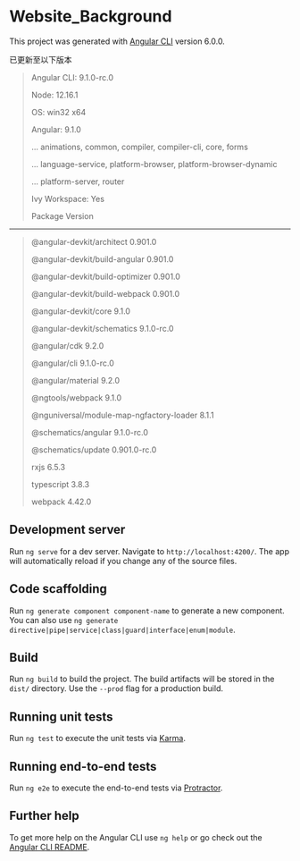# Website_Background

This project was generated with [Angular CLI](https://github.com/angular/angular-cli) version 6.0.0.

已更新至以下版本

> Angular CLI: 9.1.0-rc.0
>
> Node: 12.16.1
>
> OS: win32 x64
>
> Angular: 9.1.0
>
> ... animations, common, compiler, compiler-cli, core, forms
>
> ... language-service, platform-browser, platform-browser-dynamic
>
> ... platform-server, router
>
> Ivy Workspace: Yes
>
> Package                                    Version

--------------------------------------------------------------------

> @angular-devkit/architect                  0.901.0
>
> @angular-devkit/build-angular              0.901.0
>
> @angular-devkit/build-optimizer            0.901.0
>
> @angular-devkit/build-webpack              0.901.0
>
> @angular-devkit/core                       9.1.0
>
> @angular-devkit/schematics                 9.1.0-rc.0
>
> @angular/cdk                               9.2.0
>
> @angular/cli                               9.1.0-rc.0
>
> @angular/material                          9.2.0
>
> @ngtools/webpack                           9.1.0
>
> @nguniversal/module-map-ngfactory-loader   8.1.1
>
> @schematics/angular                        9.1.0-rc.0
>
> @schematics/update                         0.901.0-rc.0
>
> rxjs                                       6.5.3
>
> typescript                                 3.8.3
>
> webpack                                    4.42.0

## Development server

Run `ng serve` for a dev server. Navigate to `http://localhost:4200/`. The app will automatically reload if you change any of the source files.

## Code scaffolding

Run `ng generate component component-name` to generate a new component. You can also use `ng generate directive|pipe|service|class|guard|interface|enum|module`.

## Build

Run `ng build` to build the project. The build artifacts will be stored in the `dist/` directory. Use the `--prod` flag for a production build.

## Running unit tests

Run `ng test` to execute the unit tests via [Karma](https://karma-runner.github.io).

## Running end-to-end tests

Run `ng e2e` to execute the end-to-end tests via [Protractor](http://www.protractortest.org/).

## Further help

To get more help on the Angular CLI use `ng help` or go check out the [Angular CLI README](https://github.com/angular/angular-cli/blob/master/README.md).
